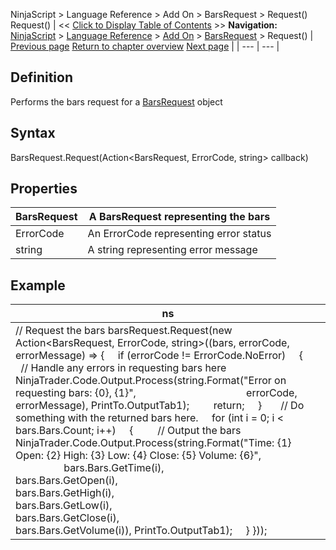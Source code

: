 ﻿
NinjaScript > Language Reference > Add On > BarsRequest > Request()
Request()
| << [Click to Display Table of Contents](request.md) >> **Navigation:**     [NinjaScript](ninjascript-1.md) > [Language Reference](language_reference_wip-1.md) > [Add On](add_on-1.md) > [BarsRequest](barsrequest-1.md) > Request() | [Previous page](barsrequest-1.md) [Return to chapter overview](barsrequest-1.md) [Next page](barsrequest_mergepolicy-1.md) |
| --- | --- |
## Definition
Performs the bars request for a [BarsRequest](barsrequest-1.md) object
 
## Syntax
BarsRequest.Request(Action<BarsRequest, ErrorCode, string> callback)
 
## Properties
| BarsRequest | A BarsRequest representing the bars |
| --- | --- |
| ErrorCode | An ErrorCode representing error status |
| string | A string representing error message |

## Example
| ns |
| --- |
| // Request the bars barsRequest.Request(new Action<BarsRequest, ErrorCode, string>((bars, errorCode, errorMessage) => {      if (errorCode != ErrorCode.NoError)      {          // Handle any errors in requesting bars here          NinjaTrader.Code.Output.Process(string.Format("Error on requesting bars: {0}, {1}",                                          errorCode, errorMessage), PrintTo.OutputTab1);          return;      }        // Do something with the returned bars here.      for (int i = 0; i < bars.Bars.Count; i++)      {          // Output the bars          NinjaTrader.Code.Output.Process(string.Format("Time: {1} Open: {2} High: {3} Low: {4} Close: {5} Volume: {6}",                                          bars.Bars.GetTime(i),                                          bars.Bars.GetOpen(i),                                          bars.Bars.GetHigh(i),                                          bars.Bars.GetLow(i),                                          bars.Bars.GetClose(i),                                          bars.Bars.GetVolume(i)), PrintTo.OutputTab1);      } })); |
